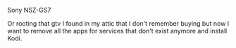 Sony NSZ-GS7

Or rooting that gtv I found in my attic that I don't remember buying
but now I want to remove all the apps for services that don't exist
anymore and install Kodi.

